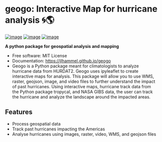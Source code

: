 # geogo: Interactive Map for hurricane analysis 🌀🌎


[![image](https://img.shields.io/pypi/v/geogo.svg)](https://pypi.python.org/pypi/geogo)
[![image](https://img.shields.io/conda/vn/conda-forge/geogo.svg)](https://anaconda.org/conda-forge/geogo)
[![image](docs/GEOGO.png)](https://github.com/jlhammel/geogo)


**A python package for geospatial analysis and mapping**


-   Free software: MIT License
-   Documentation: https://jlhammel.github.io/geogo
-   Geogo is a Python package meant for climatologists to analyze hurricane data from HURDAT2. Geogo uses ipyleaflet to create interactive maps for analysis. This package will allow you to use WMS, raster, geojson, image, and video files to further understand the impact of past hurricanes. Using interactive maps, hurricane track data from the Python package tropycal, and NASA GIBS data, the user can track the hurricane and analyze the landscape around the impacted areas.

## Features

- Process geospatial data
- Track past hurricanes impacting the Americas
- Analyse hurricanes using images, raster, video, WMS, and geojson files